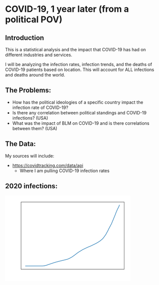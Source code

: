 # COVID-19, 1 year later (from a political POV)

## Introduction

This is a statistical analysis and the impact that COVID-19 has had on different industries and services.

I will be analyzing the infection rates, infection trends, and the deaths of COVID-19 patients based on location. This will account for ALL infections and deaths around the world.

## The Problems:

- How has the political ideologies of a specific country impact the infection rate of COVID-19?
- Is there any correlation between political standings and COVID-19 infections? (USA)
- What was the impact of BLM on COVID-19 and is there correlations between them? (USA)

## The Data:

My sources will include:

- https://covidtracking.com/data/api
  - Where I am pulling COVID-19 infection rates



## 2020 infections:

![](./photo_sources/covidtrends.png)







